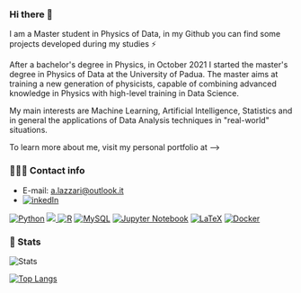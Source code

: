 
### Hi there 👋
I am a Master student in Physics of Data, in my Github you can find some projects developed during my studies ⚡

After a bachelor's degree in Physics, in October 2021 I started the master's degree in Physics of Data at the University of Padua. 
The master aims at training a new generation of physicists, capable of combining advanced knowledge in Physics with high-level training in Data Science.


My main interests are Machine Learning, Artificial Intelligence, Statistics and in general the applications of Data Analysis techniques in "real-world" situations.

To learn more about me, visit my personal portfolio at --> 


### 🕵🏻‍♂️ Contact info
* E-mail: a.lazzari@outlook.it
*  [![inkedIn](https://img.shields.io/badge/LinkedIn-0077B5?style=for-the-badge&logo=linkedin&logoColor=white)](https://www.linkedin.com/in/andrea-lazzari7/)

[![Python](https://img.shields.io/badge/python-3670A0?style=for-the-badge&logo=python&logoColor=ffdd54)](https://www.python.org) [![](https://img.shields.io/badge/C%2B%2B-00599C?style=for-the-badge&logo=c%2B%2B&logoColor=white) ](https://www.cplusplus.com)  [![R](https://img.shields.io/badge/r-%23276DC3.svg?style=for-the-badge&logo=r&logoColor=white)](https://www.r-project.org/)  [![MySQL](https://img.shields.io/badge/mysql-%2300f.svg?style=for-the-badge&logo=mysql&logoColor=white)](https://www.mysql.com/)
[![Jupyter Notebook](https://img.shields.io/badge/jupyter-%23FA0F00.svg?style=for-the-badge&logo=jupyter&logoColor=white)](https://jupyter.org/)  [![LaTeX](https://img.shields.io/badge/latex-%23008080.svg?style=for-the-badge&logo=latex&logoColor=white)](https://www.latex-project.org/)
[![Docker](https://img.shields.io/badge/docker-%230db7ed.svg?style=for-the-badge&logo=docker&logoColor=white)](https://www.docker.com/)


### 🚀 Stats
![Stats](https://github-readme-stats.vercel.app/api?username=AndreaLazzari&show_icons=true&line_height=20)


[![Top Langs](https://github-readme-stats.vercel.app/api/top-langs/?username=AndreaLazzari&layout=compact)](https://github.com/anuraghazra/github-readme-stats)

